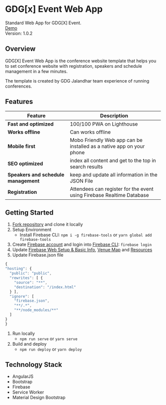 # GDG[x] Event Web App
Standard Web App for GDG[X] Event. <br>
[Demo](https://devfest18-test.firebaseapp.com/)<br>
Version: 1.0.2

## Overview

GDG[X] Event Web App is the conference website template that helps you to set conference website with registration, speakers and schedule management in a few minutes.

The template is created by GDG Jalandhar team experience of running conferences.

## Features
| Feature | Description |
|---|---|
| **Fast and optimized** | 100/100 PWA on Lighthouse |
| **Works offline** | Can works offline |
| **Mobile first** | Mobo Friendly Web app can be installed as a native app on your phone |
| **SEO optimized** | index all content and get to the top in search results |
| **Speakers and schedule management** | keep and update all information in the JSON File |
| **Registration** | Attendees can register for the event using Firebase Realtime Database |


## Getting Started
1. [Fork repository](https://github.com/Vrijraj/gdgx-event-web-app/fork) and clone it locally
1. Setup Environment
   * Install Firebase CLI: `npm i -g firebase-tools` or `yarn global add firebase-tools`
1. Create [Firebase account](https://console.firebase.google.com) and login into [Firebase CLI](https://firebase.google.com/docs/cli/): `firebase login`
1. Update [Firebase Web Setup & Basic Info](/index.html), [Venue Map](/views/attending.html) and [Resources](/data)
1. Update Firebase.json file
  ```js 
  {
  "hosting": {
    "public": "public",
    "rewrites": [ {
      "source": "**",
      "destination": "/index.html"
    } ],
    "ignore": [
      "firebase.json",
      "**/.*",
      "**/node_modules/**"
    ]
  }
}
```

1. Run locally
   * `npm run serve` or `yarn serve`
1. Build and deploy
   * `npm run deploy` or `yarn deploy`
   
## Technology Stack

* AngularJS
* Bootstrap
* Firebase
* Service Worker
* Material Design Bootstrap
